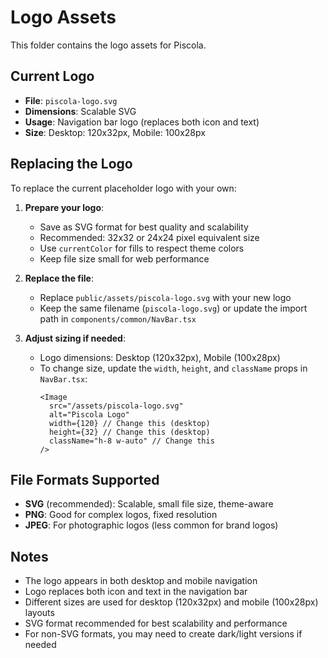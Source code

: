 # Logo Assets

This folder contains the logo assets for Piscola.

## Current Logo

- **File**: `piscola-logo.svg`
- **Dimensions**: Scalable SVG
- **Usage**: Navigation bar logo (replaces both icon and text)
- **Size**: Desktop: 120x32px, Mobile: 100x28px

## Replacing the Logo

To replace the current placeholder logo with your own:

1. **Prepare your logo**:
   - Save as SVG format for best quality and scalability
   - Recommended: 32x32 or 24x24 pixel equivalent size
   - Use `currentColor` for fills to respect theme colors
   - Keep file size small for web performance

2. **Replace the file**:
   - Replace `public/assets/piscola-logo.svg` with your new logo
   - Keep the same filename (`piscola-logo.svg`) or update the import path in `components/common/NavBar.tsx`

3. **Adjust sizing if needed**:
   - Logo dimensions: Desktop (120x32px), Mobile (100x28px)
   - To change size, update the `width`, `height`, and `className` props in `NavBar.tsx`:
     ```tsx
     <Image
       src="/assets/piscola-logo.svg"
       alt="Piscola Logo"
       width={120} // Change this (desktop)
       height={32} // Change this (desktop)
       className="h-8 w-auto" // Change this
     />
     ```

## File Formats Supported

- **SVG** (recommended): Scalable, small file size, theme-aware
- **PNG**: Good for complex logos, fixed resolution
- **JPEG**: For photographic logos (less common for brand logos)

## Notes

- The logo appears in both desktop and mobile navigation
- Logo replaces both icon and text in the navigation bar
- Different sizes are used for desktop (120x32px) and mobile (100x28px) layouts
- SVG format recommended for best scalability and performance
- For non-SVG formats, you may need to create dark/light versions if needed
